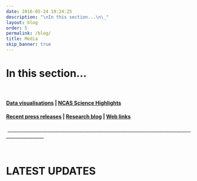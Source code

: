 ```yaml
---
date: 2016-05-24 19:24:25
description: "\nIn this section...\n\_"
layout: blog
order: 5
permalink: /blog/
title: Media
skip_banner: true
---
```


<div>
<h1>In this section...</h1>
<p> </p>
<h4><a href="/blog/data-visualisations/">Data visualisations</a> | <a href="/blog/ncas-science-highlights/">NCAS Science Highlights</a></h4>
<h4><a href="/blog/ncas-science-highlights/"></a><a href="/blog/press-releases/">Recent press releases</a> | <a href="/blog/research-blog/">Research blog</a><span style=""> | </span><a href="/blog/web-links/">Web links</a></h4>
<p> ______________________________________________________________________________________________</p>
</div>
<p> </p>
<h1>LATEST UPDATES</h1>
<p></p>
<p> </p>

